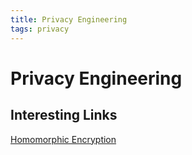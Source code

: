 ```yaml
---
title: Privacy Engineering 
tags: privacy
---
```

# Privacy Engineering 

## Interesting Links

[Homomorphic Encryption]( https://conferences.oreilly.com/artificial-intelligence/ai-ca/public/schedule/detail/76797 )
